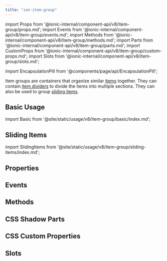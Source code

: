 ```yaml
---
title: "ion-item-group"
---
```

import Props from '@ionic-internal/component-api/v8/item-group/props.md';
import Events from '@ionic-internal/component-api/v8/item-group/events.md';
import Methods from '@ionic-internal/component-api/v8/item-group/methods.md';
import Parts from '@ionic-internal/component-api/v8/item-group/parts.md';
import CustomProps from '@ionic-internal/component-api/v8/item-group/custom-props.md';
import Slots from '@ionic-internal/component-api/v8/item-group/slots.md';

<head>
  <title>ion-item-group: Group Items to Divide into Multiple Sections</title>
  <meta name="description" content="Item groups are containers that organize similar items together. ion-item-groups can contain item dividers to divide the items into multiple sections. " />
</head>

import EncapsulationPill from '@components/page/api/EncapsulationPill';


Item groups are containers that organize similar [items](./item) together. They can contain [item dividers](./item-divider) to divide the items into multiple sections. They can also be used to group [sliding items](./item-sliding).

## Basic Usage

import Basic from '@site/static/usage/v8/item-group/basic/index.md';

<Basic />

## Sliding Items

import SlidingItems from '@site/static/usage/v8/item-group/sliding-items/index.md';

<SlidingItems />


## Properties
<Props />

## Events
<Events />

## Methods
<Methods />

## CSS Shadow Parts
<Parts />

## CSS Custom Properties
<CustomProps />

## Slots
<Slots />
